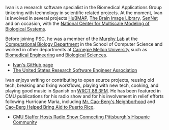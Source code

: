 Ivan is a research software specialist in the Biomedical Applications Group tinkering with technology in scientific related projects. At the moment, Ivan is involved in several projects [HuBMAP](https://commonfund.nih.gov/hubmap), [The Brain Image Library](https://www.brainimagelibrary.org/), [SenNet](https://sennetconsortium.org/) and on occasion, with the [National Center for Multiscale Modeling of Biological Systems](https://mmbios.pitt.edu/).

Before joining PSC, he was a member of the [Murphy Lab](http://murphylab.web.cmu.edu) at the [Computational Biology Department](http://www.cbd.cmu.edu) in the School of Computer Science and worked in other departments at [Carnegie Mellon University](http://www.cmu.edu) such as [Biomedical Engineering](https://www.cmu.edu/bme/) and [Biological Sciences](https://www.cmu.edu/bio/).

* [Ivan's GitHub page](https://github.com/icaoberg/)
* [The United States Research Software Engineer Association](https://us-rse.org/)

Ivan enjoys writing or contributing to open source projects, reusing
old tech, breaking and fixing workflows, playing with new tech,
cooking, and playing good music in Spanish on [WRCT
88.3FM](http://www.wrct.org). He has been featured in CMU publications for his radio show and for his involvement in relief efforts following Hurricane Mar&iacute;a, including [Mr. Cao-Berg's Neighborhood](https://www.cmu.edu/mcs/news-events/2021/1013_barrio-latino-radio.html) and [Cao-Berg Helped Bring Aid to Puerto Rico](https://www.cmu.edu/piper/news/archives/2018/february/ivan-cao-berg.html).

* [CMU Staffer Hosts Radio Show Connecting Pittsburgh's Hispanic Community](https://www.cmu.edu/piper/news/archives/2021/october/october-14-briefs.html)



